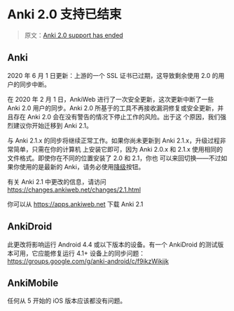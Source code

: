 # Anki 2.0 支持已结束

> 原文：[Anki 2.0 support has ended](https://faqs.ankiweb.net/anki-2.0-support-has-ended.html)

<h2>Anki</h2>

2020 年 6 月 1 日更新：上游的一个 SSL 证书已过期，这导致剩余使用 2.0 的用户的同步中断。

在 2020 年 2 月 1 日，AnkiWeb 进行了一次安全更新，这次更新中断了一些 Anki 2.0 用户的同步。Anki 2.0
所基于的工具不再接收漏洞修复或安全更新，并且存在 Anki 2.0 会在没有警告的情况下停止工作的风险。出于这
个原因，我们强烈建议你开始迁移到 Anki 2.1。

与 Anki 2.1.x 的同步将继续正常工作。如果你尚未更新到 Anki 2.1.x，升级过程非常简单，只需在你的计算机
上安装它即可，因为 Anki 2.0.x 和 2.1.x 使用相同的文件格式。即使你在不同的位置安装了 2.0 和 2.1，你也
可以来回切换——不过如果你使用的是最新的 Anki，请务必使用[降级](https://changes.ankiweb.net)按钮。

有关 Anki 2.1 中更改的信息，请访问 <https://changes.ankiweb.net/changes/2.1.html>

你可以从 <https://apps.ankiweb.net> 下载 Anki 2.1

<h2>AnkiDroid</h2>

此更改将影响运行 Android 4.4 或以下版本的设备。有一个 AnkiDroid 的测试版本可用，它应能修复运行 4.1+
设备上的同步问题：<https://groups.google.com/g/anki-android/c/f9ikzWikjjk>

<h2>AnkiMobile</h2>

任何从 5 开始的 iOS 版本应该都没有问题。
